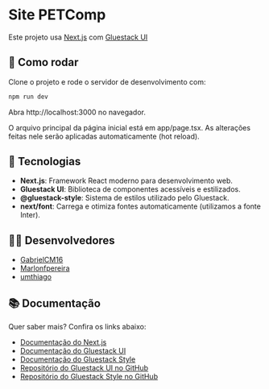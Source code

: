 # Site PETComp 

Este projeto usa [Next.js](https://nextjs.org/) com [Gluestack UI](https://ui.gluestack.io/)

## 🚀 Como rodar

Clone o projeto e rode o servidor de desenvolvimento com:

```bash
npm run dev

```
Abra http://localhost:3000 no navegador.

O arquivo principal da página inicial está em app/page.tsx. As alterações feitas nele serão aplicadas automaticamente (hot reload).
## 🧰 Tecnologias

- **Next.js**: Framework React moderno para desenvolvimento web.
- **Gluestack UI**: Biblioteca de componentes acessíveis e estilizados.
- **@gluestack-style**: Sistema de estilos utilizado pelo Gluestack.
- **next/font**: Carrega e otimiza fontes automaticamente (utilizamos a fonte Inter).

## 👨‍💻 Desenvolvedores

 - [GabrielCM16](https://github.com/GabrielCM16)
 - [Marlonfpereira](https://github.com/Marlonfpereira)
 - [umthiago](https://github.com/umthiago)

## 📚 Documentação

Quer saber mais? Confira os links abaixo:

- [Documentação do Next.js](https://nextjs.org/docs)
- [Documentação do Gluestack UI](https://ui.gluestack.io/docs)
- [Documentação do Gluestack Style](https://style.gluestack.io/docs)
- [Repositório do Gluestack UI no GitHub](https://github.com/gluestack/gluestack-ui)
- [Repositório do Gluestack Style no GitHub](https://github.com/gluestack/gluestack-style)
